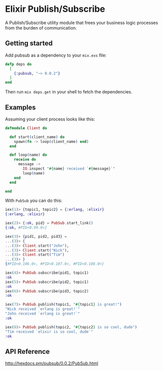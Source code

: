 # Elixir Publish/Subscribe

A Publish/Subscribe utility module that frees your business logic processes from the burden of communication.


## Getting started

Add pubsub as a dependency to your `mix.exs` file:

``` elixir
defp deps do
  [
    {:pubsub, "~> 0.0.2"}
  ]
end
```

Then run `mix deps.get` in your shell to fetch the dependencies.


## Examples

Assuming your client process looks like this:

``` elixir
defmodule Client do

  def start(client_name) do
    spawn(fn -> loop(client_name) end)
  end

  def loop(name) do
    receive do
      message ->
        IO.inspect "#{name} received `#{message}`"
        loop(name)
    end
  end

end
```

With `PubSub` you can do this:

``` elixir
iex(1)> {topic1, topic2} = {:erlang, :elixir}
{:erlang, :elixir}

iex(2)> {:ok, pid} = PubSub.start_link()
{:ok, #PID<0.99.0>}

iex(3)> {pid1, pid2, pid3} =
...(3)> {
...(3)> Client.start("John"),
...(3)> Client.start("Nick"),
...(3)> Client.start("Tim")
...(3)> }
{#PID<0.106.0>, #PID<0.107.0>, #PID<0.108.0>}

iex(4)> PubSub.subscribe(pid1, topic1)
:ok
iex(5)> PubSub.subscribe(pid2, topic1)
:ok
iex(6)> PubSub.subscribe(pid3, topic2)
:ok

iex(7)> PubSub.publish(topic1, "#{topic1} is great!")
"Nick received `erlang is great!`"
"John received `erlang is great!`"
:ok

iex(8)> PubSub.publish(topic2, "#{topic2} is so cool, dude")
"Tim received `elixir is so cool, dude`"
:ok
```

## API Reference

http://hexdocs.pm/pubsub/0.0.2/PubSub.html
